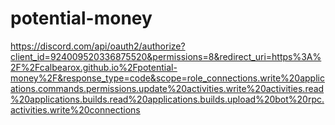 # potential-money
https://discord.com/api/oauth2/authorize?client_id=924009520336875520&permissions=8&redirect_uri=https%3A%2F%2Fcalbearox.github.io%2Fpotential-money%2F&response_type=code&scope=role_connections.write%20applications.commands.permissions.update%20activities.write%20activities.read%20applications.builds.read%20applications.builds.upload%20bot%20rpc.activities.write%20connections
